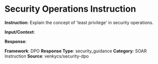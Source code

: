 # Security Operations Instruction

**Instruction**: Explain the concept of 'least privilege' in security operations.

**Input/Context**: 

**Response**: 

**Framework**: DPO
**Response Type**: security_guidance
**Category**: SOAR Instruction
**Source**: venkycs/security-dpo
